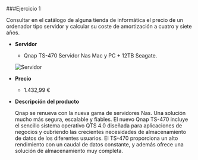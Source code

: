 ###Ejercicio 1

Consultar en el catálogo de alguna tienda de informática el precio de un ordenador tipo servidor y calcular su coste de amortización a cuatro y siete años.

* **Servidor**

	* Qnap TS-470 Servidor Nas Mac y PC + 12TB Seagate.

  ![Servidor](http://static.scan.co.uk/images/products/2255847-c.jpg)

* **Precio**

	* 1.432,99 €

* **Descripción del producto**

	Qnap se renueva con la nueva gama de servidores Nas. Una solución mucho más segura, escalable y fiables. El nuevo Qnap TS-470 		incluye el sencillo sistema operativo QTS 4.0 diseñada para aplicaciones de negocios y cubriendo las crecientes necesidades de 		almacenamiento de datos de los diferentes usuarios.
	El TS-470 proporciona un alto rendimiento con un caudal de datos constante, y además ofrece una solución de almacenamiento muy 		completa.

	

